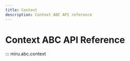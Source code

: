 ```yaml
---
title: Context
description: Context ABC API reference
---
```


# Context ABC API Reference

::: miru.abc.context
